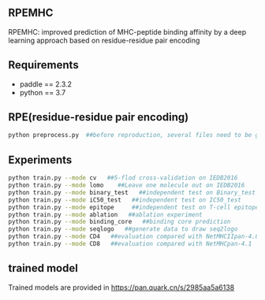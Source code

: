 ## RPEMHC
RPEMHC: improved prediction of MHC-peptide binding affinity by a deep learning approach based on residue-residue pair encoding

## Requirements
* paddle == 2.3.2
* python == 3.7

## RPE(residue-residue pair encoding)
```bash
python preprocess.py  ##before reproduction, several files need to be generated by preprocess.py  
```

## Experiments
```bash
python train.py --mode cv   ##5-flod cross-validation on IEDB2016 
python train.py --mode lomo    ##Leave one molecule out on IEDB2016
python train.py --mode binary_test   ##independent test on Binary_test
python train.py --mode iC50_test   ##independent test on IC50_test
python train.py --mode epitope     ##independent test on T-cell epitope benchmark
python train.py --mode ablation   ##ablation experiment
python train.py --mode binding_core   ##binding core prediction
python train.py --mode seqlogo   ##generate data to draw seq2logo
python train.py --mode CD4   ##evaluation compared with NetMHCIIpan-4.0
python train.py --mode CD8   ##evaluation compared with NetMHCpan-4.1
```

## trained model
Trained models are provided in https://pan.quark.cn/s/2985aa5a6138


